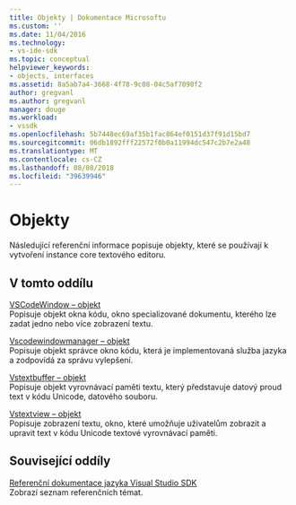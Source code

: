 ```yaml
---
title: Objekty | Dokumentace Microsoftu
ms.custom: ''
ms.date: 11/04/2016
ms.technology:
- vs-ide-sdk
ms.topic: conceptual
helpviewer_keywords:
- objects, interfaces
ms.assetid: 8a5ab7a4-3668-4f78-9c08-04c5af7090f2
author: gregvanl
ms.author: gregvanl
manager: douge
ms.workload:
- vssdk
ms.openlocfilehash: 5b7448ec69af35b1fac864ef0151d37f91d15bd7
ms.sourcegitcommit: 06db1892fff22572f0b0a11994dc547c2b7e2a48
ms.translationtype: MT
ms.contentlocale: cs-CZ
ms.lasthandoff: 08/08/2018
ms.locfileid: "39639946"
---
```

# <a name="objects"></a>Objekty
Následující referenční informace popisuje objekty, které se používají k vytvoření instance core textového editoru.  
  
## <a name="in-this-section"></a>V tomto oddílu  
 [VSCodeWindow – objekt](../extensibility/vscodewindow-object.md)  
 Popisuje objekt okna kódu, okno specializované dokumentu, kterého lze zadat jedno nebo více zobrazení textu.  
  
 [Vscodewindowmanager – objekt](../extensibility/vscodewindowmanager-object.md)  
 Popisuje objekt správce okno kódu, která je implementovaná služba jazyka a zodpovídá za správu vylepšení.  
  
 [Vstextbuffer – objekt](../extensibility/vstextbuffer-object.md)  
 Popisuje objekt vyrovnávací paměti textu, který představuje datový proud text v kódu Unicode, datového souboru.  
  
 [Vstextview – objekt](../extensibility/vstextview-object.md)  
 Popisuje zobrazení textu, okno, které umožňuje uživatelům zobrazit a upravit text v kódu Unicode textové vyrovnávací paměti.  
  
## <a name="related-sections"></a>Související oddíly  
 [Referenční dokumentace jazyka Visual Studio SDK](../extensibility/visual-studio-sdk-reference.md)  
 Zobrazí seznam referenčních témat.